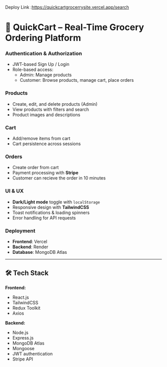 Deploy Link :https://quickcartgrocerrysite.vercel.app/search
# 🛒 QuickCart – Real-Time Grocery Ordering Platform


### **Authentication & Authorization**
- JWT-based Sign Up / Login
- Role-based access:
  - Admin: Manage products
  - Customer: Browse products, manage cart, place orders

### **Products**
- Create, edit, and delete products (Admin)
- View products with filters and search
- Product images and descriptions

### **Cart**
- Add/remove items from cart
- Cart persistence across sessions

### **Orders**
- Create order from cart
- Payment processing with **Stripe**
- Customer can recieve the order in 10 minutes 

### **UI & UX**
- **Dark/Light mode** toggle with `localStorage`
- Responsive design with **TailwindCSS**
- Toast notifications & loading spinners
- Error handling for API requests

### **Deployment**
- **Frontend**: Vercel
- **Backend**: Render 
- **Database**: MongoDB Atlas

---

## 🛠 Tech Stack

**Frontend:**
- React.js
- TailwindCSS
- Redux Toolkit
- Axios


**Backend:**
- Node.js
- Express.js
- MongoDB Atlas
- Mongoose
- JWT authentication
- Stripe API

